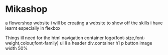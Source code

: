 # Mikashop
a flowershop website
i will be creating a website to show off the skills i have learnt especially in flexbox

Things ill need for the html
navigation
container
logo(font-size,font-weight,colour,font-family)
ul
li
a
header
div.container
h1
p
button
image width 50%
